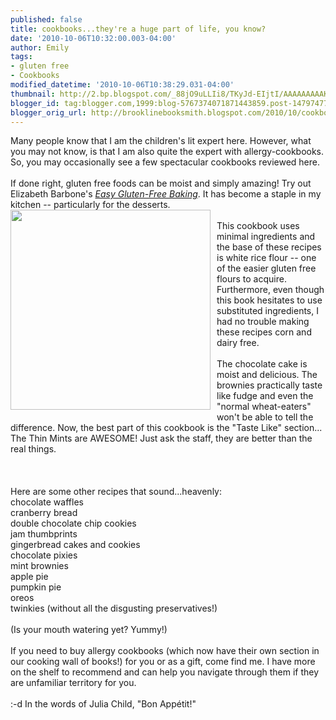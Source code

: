 ```yaml
---
published: false
title: cookbooks...they're a huge part of life, you know?
date: '2010-10-06T10:32:00.003-04:00'
author: Emily
tags:
- gluten free
- Cookbooks
modified_datetime: '2010-10-06T10:38:29.031-04:00'
thumbnail: http://2.bp.blogspot.com/_88jO9uLLIi8/TKyJd-EIjtI/AAAAAAAAAKY/f7BRhGZyHgc/s72-c/41iOxtWHjoL._SS500_.jpg
blogger_id: tag:blogger.com,1999:blog-5767374071871443859.post-14797477138403096
blogger_orig_url: http://brooklinebooksmith.blogspot.com/2010/10/cookbookstheyre-huge-part-of-life-you.html
---
```


Many people know that I am the children's lit expert here.  However, what you may not know, is that I am also quite the expert with allergy-cookbooks.  So, you may occasionally see a few spectacular cookbooks reviewed here.<br /><br />If done right, gluten free foods can be moist and simply amazing!  Try out Elizabeth Barbone's <a href="http://www.brooklinebooksmith-shop.com/book/9781891105418"><span style="font-style: italic;">Easy Gluten-Free Baking</span></a>.  It has become a staple in my kitchen -- particularly for the desserts.<br /><a onblur="try {parent.deselectBloggerImageGracefully();} catch(e) {}" href="http://2.bp.blogspot.com/_88jO9uLLIi8/TKyJd-EIjtI/AAAAAAAAAKY/f7BRhGZyHgc/s1600/41iOxtWHjoL._SS500_.jpg"><img style="margin: 0pt 10px 10px 0pt; float: left; cursor: pointer; width: 320px; height: 320px;" src="http://2.bp.blogspot.com/_88jO9uLLIi8/TKyJd-EIjtI/AAAAAAAAAKY/f7BRhGZyHgc/s320/41iOxtWHjoL._SS500_.jpg" alt="" id="BLOGGER_PHOTO_ID_5524941990846303954" border="0" /></a><br />This cookbook uses minimal ingredients and the base of these recipes is white rice flour -- one of the easier gluten free flours to acquire.  Furthermore, even though this book hesitates to use substituted ingredients, I had no trouble making these recipes corn and dairy free.<br /><br />The chocolate cake is moist and delicious.  The brownies practically taste like fudge and even the "normal wheat-eaters" won't be able to tell the difference.  Now, the best part of this cookbook is the "Taste Like" section...  The Thin Mints are AWESOME!  Just ask the staff, they are better than the real things.<br /><br /><br /><br />Here are some other recipes that sound...heavenly:<br />chocolate waffles<br />cranberry bread<br />double chocolate chip cookies<br />jam thumbprints<br />gingerbread cakes and cookies<br />chocolate pixies<br />mint brownies<br />apple pie<br />pumpkin pie<br />oreos<br />twinkies (without all the disgusting preservatives!)<br /><br />(Is your mouth watering yet?  Yummy!)<br /><br />If you need to buy allergy cookbooks (which now have their own section in our cooking wall of books!) for you or as a gift,  come find me.  I have more on the shelf to recommend and can help you navigate through them if they are unfamiliar territory for you.<br /><br />:-d  In the words of Julia Child, "Bon Appétit!"